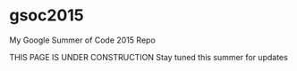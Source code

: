 # gsoc2015
My Google Summer of Code 2015 Repo

THIS PAGE IS UNDER CONSTRUCTION
Stay tuned this summer for updates
